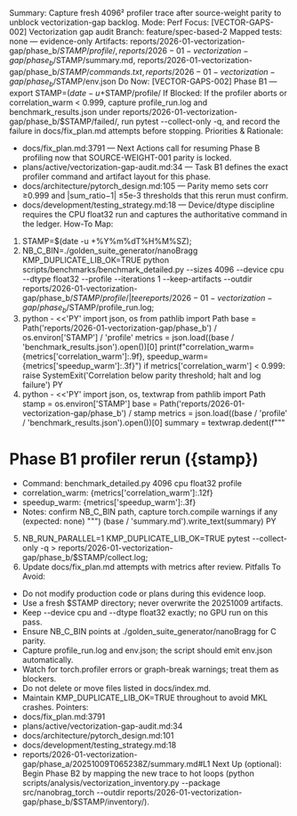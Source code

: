 Summary: Capture fresh 4096² profiler trace after source-weight parity to unblock vectorization-gap backlog.
Mode: Perf
Focus: [VECTOR-GAPS-002] Vectorization gap audit
Branch: feature/spec-based-2
Mapped tests: none — evidence-only
Artifacts: reports/2026-01-vectorization-gap/phase_b/$STAMP/profile/, reports/2026-01-vectorization-gap/phase_b/$STAMP/summary.md, reports/2026-01-vectorization-gap/phase_b/$STAMP/commands.txt, reports/2026-01-vectorization-gap/phase_b/$STAMP/env.json
Do Now: [VECTOR-GAPS-002] Phase B1 — export STAMP=$(date -u +%Y%m%dT%H%M%SZ) && NB_C_BIN=./golden_suite_generator/nanoBragg KMP_DUPLICATE_LIB_OK=TRUE python scripts/benchmarks/benchmark_detailed.py --sizes 4096 --device cpu --dtype float32 --profile --iterations 1 --keep-artifacts --outdir reports/2026-01-vectorization-gap/phase_b/$STAMP/profile/
If Blocked: If the profiler aborts or correlation_warm < 0.999, capture profile_run.log and benchmark_results.json under reports/2026-01-vectorization-gap/phase_b/$STAMP/failed/, run pytest --collect-only -q, and record the failure in docs/fix_plan.md attempts before stopping.
Priorities & Rationale:
- docs/fix_plan.md:3791 — Next Actions call for resuming Phase B profiling now that SOURCE-WEIGHT-001 parity is locked.
- plans/active/vectorization-gap-audit.md:34 — Task B1 defines the exact profiler command and artifact layout for this phase.
- docs/architecture/pytorch_design.md:105 — Parity memo sets corr ≥0.999 and |sum_ratio−1| ≤5e-3 thresholds that this rerun must confirm.
- docs/development/testing_strategy.md:18 — Device/dtype discipline requires the CPU float32 run and captures the authoritative command in the ledger.
How-To Map:
1. STAMP=$(date -u +%Y%m%dT%H%M%SZ);
2. NB_C_BIN=./golden_suite_generator/nanoBragg KMP_DUPLICATE_LIB_OK=TRUE python scripts/benchmarks/benchmark_detailed.py --sizes 4096 --device cpu --dtype float32 --profile --iterations 1 --keep-artifacts --outdir reports/2026-01-vectorization-gap/phase_b/$STAMP/profile/ | tee reports/2026-01-vectorization-gap/phase_b/$STAMP/profile_run.log;
3. python - <<'PY'
import json, os
from pathlib import Path
base = Path('reports/2026-01-vectorization-gap/phase_b') / os.environ['STAMP'] / 'profile'
metrics = json.load((base / 'benchmark_results.json').open())[0]
print(f"correlation_warm={metrics['correlation_warm']:.9f}, speedup_warm={metrics['speedup_warm']:.3f}")
if metrics['correlation_warm'] < 0.999:
    raise SystemExit('Correlation below parity threshold; halt and log failure')
PY
4. python - <<'PY'
import json, os, textwrap
from pathlib import Path
stamp = os.environ['STAMP']
base = Path('reports/2026-01-vectorization-gap/phase_b') / stamp
metrics = json.load((base / 'profile' / 'benchmark_results.json').open())[0]
summary = textwrap.dedent(f"""
# Phase B1 profiler rerun ({stamp})
- Command: benchmark_detailed.py 4096 cpu float32 profile
- correlation_warm: {metrics['correlation_warm']:.12f}
- speedup_warm: {metrics['speedup_warm']:.3f}
- Notes: confirm NB_C_BIN path, capture torch.compile warnings if any (expected: none)
""")
(base / 'summary.md').write_text(summary)
PY
5. NB_RUN_PARALLEL=1 KMP_DUPLICATE_LIB_OK=TRUE pytest --collect-only -q > reports/2026-01-vectorization-gap/phase_b/$STAMP/collect.log;
6. Update docs/fix_plan.md attempts with metrics after review.
Pitfalls To Avoid:
- Do not modify production code or plans during this evidence loop.
- Use a fresh $STAMP directory; never overwrite the 20251009 artifacts.
- Keep --device cpu and --dtype float32 exactly; no GPU run on this pass.
- Ensure NB_C_BIN points at ./golden_suite_generator/nanoBragg for C parity.
- Capture profile_run.log and env.json; the script should emit env.json automatically.
- Watch for torch.profiler errors or graph-break warnings; treat them as blockers.
- Do not delete or move files listed in docs/index.md.
- Maintain KMP_DUPLICATE_LIB_OK=TRUE throughout to avoid MKL crashes.
Pointers:
- docs/fix_plan.md:3791
- plans/active/vectorization-gap-audit.md:34
- docs/architecture/pytorch_design.md:101
- docs/development/testing_strategy.md:18
- reports/2026-01-vectorization-gap/phase_a/20251009T065238Z/summary.md#L1
Next Up (optional): Begin Phase B2 by mapping the new trace to hot loops (python scripts/analysis/vectorization_inventory.py --package src/nanobrag_torch --outdir reports/2026-01-vectorization-gap/phase_b/$STAMP/inventory/).
